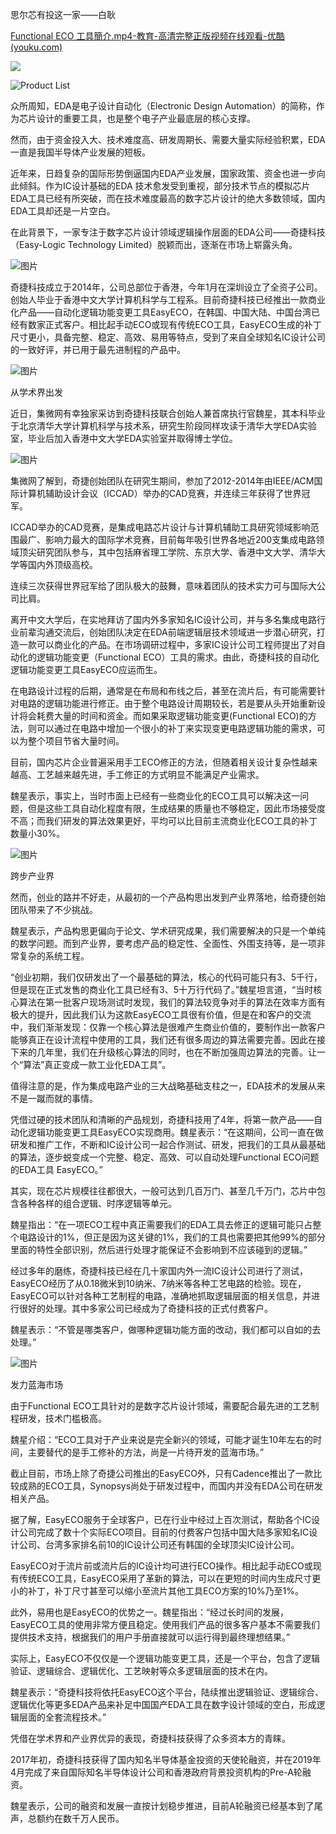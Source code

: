 思尔芯有投这一家——白耿

[Functional ECO 工具簡介.mp4-教育-高清完整正版视频在线观看-优酷 (youku.com)](https://v.youku.com/v_show/id_XNDYwMTA4OTU0NA==.html?spm=a2hbt.13141534.app.5~5!2~5!2~5~5~5!2~5~5!2~5!2~5!2~5~5~A)

![](docs/EDA/EDA%E4%BC%81%E4%B8%9A/%E5%85%AC%E5%8F%B8/attachments/F-ECO%E5%A5%87%E6%8D%B7%E7%A7%91%E6%8A%80Easy-Logic%20Technology%20Limited/1738a27e7f5d3b2f4496600cc39512aa_MD5.png)

![Product List](docs/EDA/EDA%E4%BC%81%E4%B8%9A/%E5%85%AC%E5%8F%B8/attachments/F-ECO%E5%A5%87%E6%8D%B7%E7%A7%91%E6%8A%80Easy-Logic%20Technology%20Limited/ae70d008d7d3d26ae198d083834692fd_MD5.png)

众所周知，EDA是电子设计自动化（Electronic Design Automation）的简称，作为芯片设计的重要工具，也是整个电子产业最底层的核心支撑。

然而，由于资金投入大、技术难度高、研发周期长、需要大量实际经验积累，EDA一直是我国半导体产业发展的短板。

近年来，日趋复杂的国际形势倒逼国内EDA产业发展，国家政策、资金也进一步向此倾斜。作为IC设计基础的EDA 技术愈发受到重视，部分技术节点的模拟芯片EDA工具已经有所突破，而在技术难度最高的数字芯片设计的绝大多数领域，国内EDA工具却还是一片空白。

在此背景下，一家专注于数字芯片设计领域逻辑操作层面的EDA公司——奇捷科技（Easy-Logic Technology Limited）脱颖而出，逐渐在市场上崭露头角。

![图片](docs/EDA/EDA%E4%BC%81%E4%B8%9A/%E5%85%AC%E5%8F%B8/attachments/F-ECO%E5%A5%87%E6%8D%B7%E7%A7%91%E6%8A%80Easy-Logic%20Technology%20Limited/a444ca76f634a68bf466d5c7e253a8a6_MD5.png)

奇捷科技成立于2014年，公司总部位于香港，今年1月在深圳设立了全资子公司。创始人毕业于香港中文大学计算机科学与工程系。目前奇捷科技已经推出一款商业化产品——自动化逻辑功能变更工具EasyECO，在韩国、中国大陆、中国台湾已经有数家正式客户。相比起手动ECO或现有传统ECO工具，EasyECO生成的补丁尺寸更小，具备完整、稳定、高效、易用等特点，受到了来自全球知名IC设计公司的一致好评，并已用于最先进制程的产品中。

![图片](docs/EDA/EDA%E4%BC%81%E4%B8%9A/%E5%85%AC%E5%8F%B8/attachments/F-ECO%E5%A5%87%E6%8D%B7%E7%A7%91%E6%8A%80Easy-Logic%20Technology%20Limited/b6a099711388b2fcce1eb9b737aa9b4a_MD5.png)

从学术界出发

近日，集微网有幸独家采访到奇捷科技联合创始人兼首席执行官魏星，其本科毕业于北京清华大学计算机科学与技术系，研究生阶段同样攻读于清华大学EDA实验室，毕业后加入香港中文大学EDA实验室并取得博士学位。

![图片](docs/EDA/EDA%E4%BC%81%E4%B8%9A/%E5%85%AC%E5%8F%B8/attachments/F-ECO%E5%A5%87%E6%8D%B7%E7%A7%91%E6%8A%80Easy-Logic%20Technology%20Limited/73f1b385b2c0a2f657456c7c78541933_MD5.png)

集微网了解到，奇捷创始团队在研究生期间，参加了2012-2014年由IEEE/ACM国际计算机辅助设计会议（ICCAD）举办的CAD竞赛，并连续三年获得了世界冠军。

ICCAD举办的CAD竞赛，是集成电路芯片设计与计算机辅助工具研究领域影响范围最广、影响力最大的国际学术竞赛，目前每年吸引世界各地近200支集成电路领域顶尖研究团队参与，其中包括麻省理工学院、东京大学、香港中文大学、清华大学等国内外顶级高校。

连续三次获得世界冠军给了团队极大的鼓舞，意味着团队的技术实力可与国际大公司比肩。

离开中文大学后，在实地拜访了国内外多家知名IC设计公司，并与多名集成电路行业前辈沟通交流后，创始团队决定在EDA前端逻辑层技术领域进一步潜心研究，打造一款可以商业化的产品。在市场调研过程中，多家IC设计公司工程师提出了对自动化的逻辑功能变更（Functional ECO）工具的需求。由此，奇捷科技的自动化逻辑功能变更工具EasyECO应运而生。

在电路设计过程的后期，通常是在布局和布线之后，甚至在流片后，有可能需要针对电路的逻辑功能进行修正。由于整个电路设计周期较长，若是要从头开始重新设计将会耗费大量的时间和资金。而如果采取逻辑功能变更(Functional ECO)的方法，则可以通过在电路中增加一个很小的补丁来实现变更电路逻辑功能的需求，可以为整个项目节省大量时间。

目前，国内芯片企业普遍采用手工ECO修正的方法，但随着相关设计复杂性越来越高、工艺越来越先进，手工修正的方式明显不能满足产业需求。

魏星表示，事实上，当时市面上已经有一些商业化的ECO工具可以解决这一问题，但是这些工具自动化程度有限，生成结果的质量也不够稳定，因此市场接受度不高；而我们研发的算法效果更好，平均可以比目前主流商业化ECO工具的补丁数量小30%。

![图片](docs/EDA/EDA%E4%BC%81%E4%B8%9A/%E5%85%AC%E5%8F%B8/attachments/F-ECO%E5%A5%87%E6%8D%B7%E7%A7%91%E6%8A%80Easy-Logic%20Technology%20Limited/b6a099711388b2fcce1eb9b737aa9b4a_MD5.png)

跨步产业界

然而，创业的路并不好走，从最初的一个产品构思出发到产业界落地，给奇捷创始团队带来了不少挑战。

魏星表示，产品构思更偏向于论文、学术研究成果，我们需要解决的只是一个单纯的数学问题。而到产业界，要考虑产品的稳定性、全面性、外围支持等，是一项非常复杂的系统工程。

“创业初期，我们仅研发出了一个最基础的算法，核心的代码可能只有3、5千行，但是现在正式发售的商业化工具已经有3、5十万行代码了。”魏星坦言道，“当时核心算法在第一批客户现场测试时发现，我们的算法较竞争对手的算法在效率方面有极大的提升，因此我们认为这款EasyECO工具很有价值，但是在和客户的交流中，我们渐渐发现：仅靠一个核心算法是很难产生商业价值的，要制作出一款客户能够真正在设计流程中使用的工具，我们还有很多周边的算法需要完善。因此在接下来的几年里，我们在升级核心算法的同时，也在不断加强周边算法的完善。让一个“算法”真正变成一款工业化EDA工具”。

值得注意的是，作为集成电路产业的三大战略基础支柱之一，EDA技术的发展从来不是一蹴而就的事情。

凭借过硬的技术团队和清晰的产品规划，奇捷科技用了4年，将第一款产品——自动化逻辑功能变更工具EasyECO实现商用。魏星表示：“在这期间，公司一直在做研发和推广工作，不断和IC设计公司一起合作测试、研发，把我们的工具从最基础的算法，逐步蜕变成一个完整、稳定、高效、可以自动处理Functional ECO问题的EDA工具 EasyECO。”

其实，现在芯片规模往往都很大，一般可达到几百万门、甚至几千万门，芯片中包含各种各样的组合逻辑、时序逻辑等单元。

魏星指出：“在一项ECO工程中真正需要我们的EDA工具去修正的逻辑可能只占整个电路设计的1%，但正是因为这关键的1%，我们的工具也需要把其他99%的部分里面的特性全部识别，然后进行处理才能保证不会影响到不应该碰到的逻辑。”

经过多年的磨练，奇捷科技已经在几十家国内外一流IC设计公司进行了测试，EasyECO经历了从0.18微米到10纳米、7纳米等各种工艺电路的检验。现在，EasyECO可以针对各种工艺制程的电路，准确地抓取逻辑层面的相关信息，并进行很好的处理。其中多家公司已经成为了奇捷科技的正式付费客户。

魏星表示：“不管是哪类客户，做哪种逻辑功能方面的改动，我们都可以自如的去处理。”

![图片](docs/EDA/EDA%E4%BC%81%E4%B8%9A/%E5%85%AC%E5%8F%B8/attachments/F-ECO%E5%A5%87%E6%8D%B7%E7%A7%91%E6%8A%80Easy-Logic%20Technology%20Limited/b6a099711388b2fcce1eb9b737aa9b4a_MD5.png)

发力蓝海市场

由于Functional ECO工具针对的是数字芯片设计领域，需要配合最先进的工艺制程研发，技术门槛极高。

魏星介绍：“ECO工具对于产业来说是完全新兴的领域，可能才诞生10年左右的时间，主要替代的是手工修补的方法，尚是一片待开发的蓝海市场。”

截止目前，市场上除了奇捷公司推出的EasyECO外，只有Cadence推出了一款比较成熟的ECO工具，Synopsys尚处于研发过程中，而国内并没有EDA公司在研发相关产品。

据了解，EasyECO服务于全球客户，已在行业中经过上百次测试，帮助各个IC设计公司完成了数十个实际ECO项目。目前的付费客户包括中国大陆多家知名IC设计公司、台湾多家排名前10的IC设计公司还有韩国的全球顶尖IC设计公司。

EasyECO对于流片前或流片后的IC设计均可进行ECO操作。相比起手动ECO或现有传统ECO工具，EasyECO采用了革新的算法，可以在更短的时间内生成尺寸更小的补丁，补丁尺寸甚至可以缩小至流片其他工具ECO方案的10%乃至1%。

此外，易用也是EasyECO的优势之一。魏星指出：“经过长时间的发展，EasyECO工具的使用非常方便且稳定。使用我们产品的很多客户基本不需要我们提供技术支持，根据我们的用户手册直接就可以运行得到最终理想结果。”

实际上，EasyECO不仅仅是一个逻辑功能变更工具，还是一个平台，包含了逻辑验证、逻辑综合、逻辑优化、工艺映射等众多逻辑层面的技术在内。

魏星表示：“奇捷科技将依托EasyECO这个平台，陆续推出逻辑验证、逻辑综合、逻辑优化等更多EDA产品来补足中国国产EDA工具在数字设计领域的空白，形成逻辑层面的全套流程技术。”

凭借在学术界和产业界优异的表现，奇捷科技获得了众多资本方的青睐。

2017年初，奇捷科技获得了国内知名半导体基金投资的天使轮融资，并在2019年4月完成了来自国际知名半导体设计公司和香港政府背景投资机构的Pre-A轮融资。

魏星表示，公司的融资和发展一直按计划稳步推进，目前A轮融资已经基本到了尾声，总额约在数千万人民币。